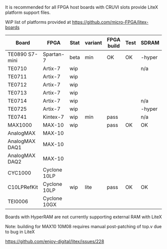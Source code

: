 It is recommended for all FPGA host boards with CRUVI slots provide LiteX platform support files.

WiP list of platforms provided at https://github.com/micro-FPGA/litex-boards

| Board         | FPGA       |Stat|variant|FPGA build|Test|SDRAM|
|---------------|------------|----|-----|-|-|--|
|TE0890 S7-mini |Spartan-7   |beta|min  |OK|OK|-hyper|
|TE0710         |Artix-7     |wip |     | | |n/a|
|TE0711         |Artix-7     |wip |     | | | |
|TE0712         |Artix-7     |wip |     | | | |
|TE0713         |Artix-7     |wip |     | | | |
|TE0714         |Artix-7     |wip |     | | |n/a|
|TE0725         |Artix-7     |wip |     | | |-hyper|
|TE0741         |Kintex-7    |wip |min  |pass||n/a|
|MAX1000        |MAX-10      |wip |     |pass|OK|OK|
|AnalogMAX      |MAX-10      |    |     ||||
|AnalogMAX DAQ1 |MAX-10      |    |     ||||
|AnalogMAX DAQ2 |MAX-10      |    |     ||||
|CYC1000        |Cyclone 10LP|    |     ||||
|C10LPRefKit    |Cyclone 10LP|wip |lite |pass|OK|OK|
|TEI0006        |Cyclone 10GX|    |     ||||

Boards with HyperRAM are not currently supporting external RAM with LiteX

Note: building for MAX10 10M08 requires manual post-patching of top.v due to bug in LiteX

https://github.com/enjoy-digital/litex/issues/228

